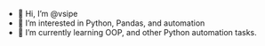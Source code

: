 - 👋 Hi, I’m @vsipe
- 👀 I’m interested in Python, Pandas, and automation
- 🌱 I’m currently learning OOP, and other Python automation tasks. 


<!---
vsipe/vsipe is a ✨ special ✨ repository because its `README.md` (this file) appears on your GitHub profile.
You can click the Preview link to take a look at your changes.
--->
